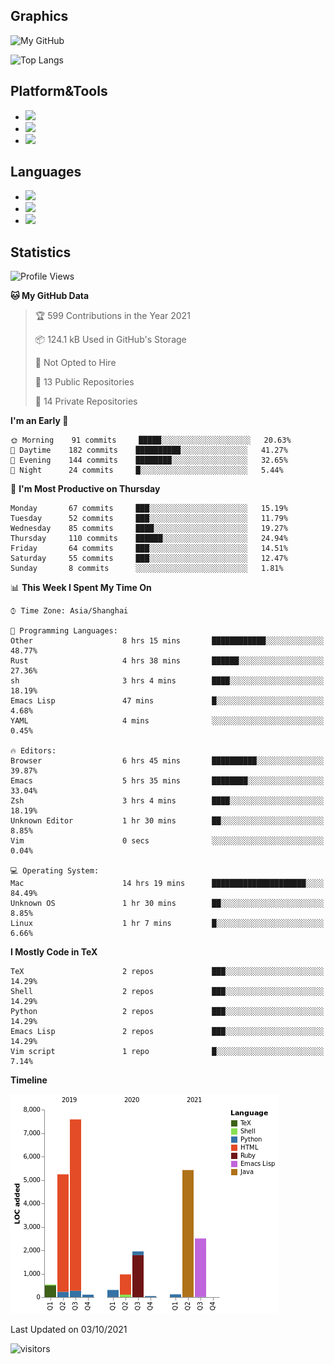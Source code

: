 ## Graphics

![My GitHub](https://github-readme-stats.vercel.app/api?username=SteamedFish&count_private=true&show_icons=true&theme=buefy&include_all_commits=false)

![Top Langs](https://github-readme-stats.vercel.app/api/top-langs/?username=SteamedFish&theme=buefy&hide=ruby&count_private=true&show_icons=true&layout=compact)

## Platform&Tools

* [![](https://img.shields.io/badge/ArchLinux--purple?style=flat-square&logo=ArchLinux)](https://www.archlinux.org/)
* [![](https://img.shields.io/badge/Gentoo-testing-purple?style=flat-square&logo=Gentoo)](https://www.gentoo.org/)
* [![](https://img.shields.io/badge/Doom%20Emacs-28-blue?style=flat-square&logo=Gnu%20emacs&logoColor=white)](https://www.gnu.org/software/emacs/)

## Languages

* [![](https://img.shields.io/badge/-Python-3776AB?style=flat-square&logo=python&logoColor=white)](https://www.python.org/)
* [![](https://img.shields.io/badge/-Bash-00ADD8?style=flat-square&logo=Gnu-bash&logoColor=white)](https://www.gnu.org/software/bash/)
* [![](https://img.shields.io/badge/-Go-00ADD8?style=flat-square&logo=go&logoColor=white)](https://golang.org/)

## Statistics

<!--START_SECTION:waka-->
![Profile Views](http://img.shields.io/badge/Profile%20Views-3-blue)

**🐱 My GitHub Data** 

> 🏆 599 Contributions in the Year 2021
 > 
> 📦 124.1 kB Used in GitHub's Storage 
 > 
> 🚫 Not Opted to Hire
 > 
> 📜 13 Public Repositories 
 > 
> 🔑 14 Private Repositories  
 > 
**I'm an Early 🐤** 

```text
🌞 Morning    91 commits     █████░░░░░░░░░░░░░░░░░░░░   20.63% 
🌆 Daytime    182 commits    ██████████░░░░░░░░░░░░░░░   41.27% 
🌃 Evening    144 commits    ████████░░░░░░░░░░░░░░░░░   32.65% 
🌙 Night      24 commits     █░░░░░░░░░░░░░░░░░░░░░░░░   5.44%

```
📅 **I'm Most Productive on Thursday** 

```text
Monday       67 commits     ███░░░░░░░░░░░░░░░░░░░░░░   15.19% 
Tuesday      52 commits     ███░░░░░░░░░░░░░░░░░░░░░░   11.79% 
Wednesday    85 commits     ████░░░░░░░░░░░░░░░░░░░░░   19.27% 
Thursday     110 commits    ██████░░░░░░░░░░░░░░░░░░░   24.94% 
Friday       64 commits     ███░░░░░░░░░░░░░░░░░░░░░░   14.51% 
Saturday     55 commits     ███░░░░░░░░░░░░░░░░░░░░░░   12.47% 
Sunday       8 commits      ░░░░░░░░░░░░░░░░░░░░░░░░░   1.81%

```


📊 **This Week I Spent My Time On** 

```text
⌚︎ Time Zone: Asia/Shanghai

💬 Programming Languages: 
Other                    8 hrs 15 mins       ████████████░░░░░░░░░░░░░   48.77% 
Rust                     4 hrs 38 mins       ██████░░░░░░░░░░░░░░░░░░░   27.36% 
sh                       3 hrs 4 mins        ████░░░░░░░░░░░░░░░░░░░░░   18.19% 
Emacs Lisp               47 mins             █░░░░░░░░░░░░░░░░░░░░░░░░   4.68% 
YAML                     4 mins              ░░░░░░░░░░░░░░░░░░░░░░░░░   0.45%

🔥 Editors: 
Browser                  6 hrs 45 mins       ██████████░░░░░░░░░░░░░░░   39.87% 
Emacs                    5 hrs 35 mins       ████████░░░░░░░░░░░░░░░░░   33.04% 
Zsh                      3 hrs 4 mins        ████░░░░░░░░░░░░░░░░░░░░░   18.19% 
Unknown Editor           1 hr 30 mins        ██░░░░░░░░░░░░░░░░░░░░░░░   8.85% 
Vim                      0 secs              ░░░░░░░░░░░░░░░░░░░░░░░░░   0.04%

💻 Operating System: 
Mac                      14 hrs 19 mins      █████████████████████░░░░   84.49% 
Unknown OS               1 hr 30 mins        ██░░░░░░░░░░░░░░░░░░░░░░░   8.85% 
Linux                    1 hr 7 mins         █░░░░░░░░░░░░░░░░░░░░░░░░   6.66%

```

**I Mostly Code in TeX** 

```text
TeX                      2 repos             ███░░░░░░░░░░░░░░░░░░░░░░   14.29% 
Shell                    2 repos             ███░░░░░░░░░░░░░░░░░░░░░░   14.29% 
Python                   2 repos             ███░░░░░░░░░░░░░░░░░░░░░░   14.29% 
Emacs Lisp               2 repos             ███░░░░░░░░░░░░░░░░░░░░░░   14.29% 
Vim script               1 repo              █░░░░░░░░░░░░░░░░░░░░░░░░   7.14%

```


**Timeline**

![Chart not found](https://raw.githubusercontent.com/SteamedFish/SteamedFish/master/charts/bar_graph.png) 


 Last Updated on 03/10/2021
<!--END_SECTION:waka-->

![visitors](https://visitor-badge.laobi.icu/badge?page_id=SteamedFish.SteamedFish)
